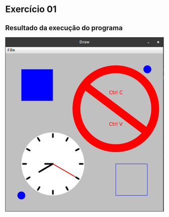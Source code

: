 # Exercício 01

## Resultado da execução do programa

![Imagem da execução](../figuras/exercicio01.png) 